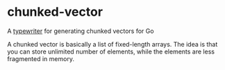 # chunked-vector
A [typewriter](https://github.com/clipperhouse/typewriter) for generating chunked vectors for Go

A chunked vector is basically a list of fixed-length arrays. The idea is that you can store unlimited number of elements, while the elements are less fragmented in memory.
